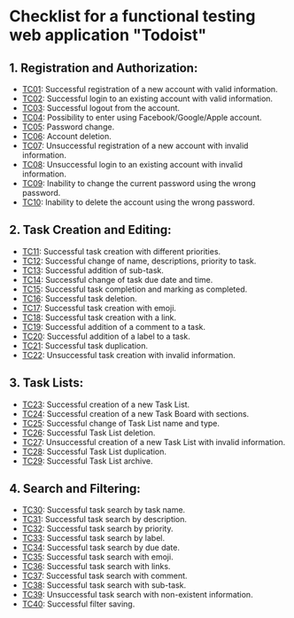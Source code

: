# Checklist for a functional testing web application "Todoist"
## 1. Registration and Authorization:
*	[TC01](/Test_cases/TC01.md): Successful registration of a new account with valid information.
*	[TC02](/Test_cases/TC02.md): Successful login to an existing account with valid information.
*	[TC03](/Test_cases/TC03.md): Successful logout from the account.
* [TC04](/Test_cases/TC04.md): Possibility to enter using Facebook/Google/Apple account.
*	[TC05](/Test_cases/TC05.md): Password change.
*	[TC06](/Test_cases/TC06.md): Account deletion.
*	[TC07](/Test_cases/TC07.md): Unsuccessful registration of a new account with invalid information.
*	[TC08](/Test_cases/TC08.md): Unsuccessful login to an existing account with invalid information.
*	[TC09](/Test_cases/TC09.md): Inability to change the current password using the wrong password.
*	[TC10](/Test_cases/TC10.md): Inability to delete the account using the wrong password.

## 2. Task Creation and Editing:
* [TC11](/Test_cases/TC11.md): Successful task creation with different priorities.
* [TC12](/Test_cases/TC12.md): Successful change of name, descriptions, priority to task.
* [TC13](/Test_cases/TC13.md): Successful addition of sub-task.
* [TC14](/Test_cases/TC14.md): Successful change of task due date and time.
* [TC15](/Test_cases/TC15.md): Successful task completion and marking as completed.
* [TC16](/Test_cases/TC16.md): Successful task deletion.
* [TC17](/Test_cases/TC17.md): Successful task creation with emoji.
* [TC18](/Test_cases/TC18.md): Successful task creation with a link.
* [TC19](/Test_cases/TC19.md): Successful addition of a comment to a task.
* [TC20](/Test_cases/TC20.md): Successful addition of a label to a task.
* [TC21](/Test_cases/TC21.md): Successful task duplication.
* [TC22](/Test_cases/TC22.md): Unsuccessful task creation with invalid information.

## 3. Task Lists:
* [TC23](/Test_cases/TC23.md): Successful creation of a new Task List.
* [TC24](/Test_cases/TC24.md): Successful creation of a new Task Board with sections.
* [TC25](/Test_cases/TC25.md): Successful change of Task List name and type.
* [TC26](/Test_cases/TC26.md): Successful Task List deletion.
* [TC27](/Test_cases/TC27.md): Unsuccessful creation of a new Task List with invalid information.
* [TC28](/Test_cases/TC28.md): Successful Task List duplication.
* [TC29](/Test_cases/TC29.md): Successful Task List archive.

## 4. Search and Filtering:
* [TC30](/Test_cases/TC30.md): Successful task search by task name.
* [TC31](/Test_cases/TC31.md): Successful task search by description.
* [TC32](/Test_cases/TC32.md): Successful task search by priority.
* [TC33](/Test_cases/TC33.md): Successful task search by label.
* [TC34](/Test_cases/TC34.md): Successful task search by due date.
* [TC35](/Test_cases/TC35.md): Successful task search with emoji.
* [TC36](/Test_cases/TC36.md): Successful task search with links.
* [TC37](/Test_cases/TC37.md): Successful task search with comment.
* [TC38](/Test_cases/TC38.md): Successful task search with sub-task.
* [TC39](/Test_cases/TC39.md): Unsuccessful task search with non-existent information.
* [TC40](/Test_cases/TC40.md): Successful filter saving.
